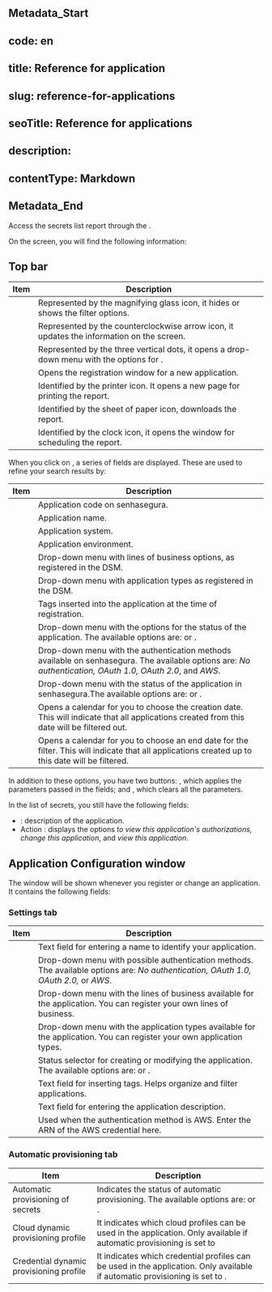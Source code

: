## Metadata_Start 
## code: en
## title: Reference for application 
## slug: reference-for-applications 
## seoTitle: Reference for applications 
## description:  
## contentType: Markdown 
## Metadata_End
Access the secrets list report through the .

On the  screen, you will find the following information:

## Top bar

| Item                   | Description                                                                                          |
| ---------------------- | ---------------------------------------------------------------------------------------------------- |
|  | Represented by the magnifying glass icon, it hides or shows the filter options.                      |
|        | Represented by the counterclockwise arrow icon, it updates the information on the screen.            |
|  | Represented by the three vertical dots, it opens a drop-down menu with the options for . |
|           | Opens the registration window for a new application.                                                          |
|       | Identified by the printer icon. It opens a new page for printing the report.                         |
|         | Identified by the sheet of paper icon, downloads the report.                                         |
|    | Identified by the clock icon, it opens the window for scheduling the report.                          |

When you click on , a series of fields are displayed. These are used to refine your search results by:

| Item                            | Description                                                                                                                                                  |
| ------------------------------- | ------------------------------------------------------------------------------------------------------------------------------------------------------------ |
|                     | Application code on senhasegura.                                                                                                                             |
|                   | Application name.                                                                                                                                            |
|                | Application system.                                                                                                                                          |
|           | Application environment.                                                                                                                                     |
|      | Drop-down menu with lines of business options, as registered in the DSM.                                                                                     |
|      | Drop-down menu with application types as registered in the DSM.                                                                                              |
|                   | Tags inserted into the application at the time of registration.                                                                                              |
|                | Drop-down menu with the options for the status of the application. The available options are:  or .                                  |
|  | Drop-down menu with the authentication methods available on senhasegura. The available options are: *No authentication, OAuth 1.0, OAuth 2.0*, and *AWS*. |
|                | Drop-down menu with the status of the application in senhasegura.The available options are:  or .                                             |
|             | Opens a calendar for you to choose the creation date. This will indicate that all applications created from this date will be filtered out.                  |
|                  | Opens a calendar for you to choose an end date for the filter. This will indicate that all applications created up to this date will be filtered.            |

In addition to these options, you have two buttons: , which applies the parameters passed in the fields; and , which clears all the parameters.

In the list of secrets, you still have the following fields:

* : description of the application.
* Action : displays the options *to view this application's authorizations, change this application*, and *view this application*.

## Application Configuration window

The  window will be shown whenever you register or change an application. It contains the following fields:

### Settings tab

| Item                            | Description                                                                                                                               |
| ------------------------------- | ----------------------------------------------------------------------------------------------------------------------------------------- |
|       | Text field for entering a name to identify your application.                                                                              |
|  | Drop-down menu with possible authentication methods. The available options are: *No authentication, OAuth 1.0, OAuth 2.0,* or *AWS*. |
|       | Drop-down menu with the lines of business available for the application. You can register your own lines of business.                     |
|       | Drop-down menu with the application types available for the application. You can register your own application types.                     |
|                | Status selector for creating or modifying the application. The available options are:  or .                       |
|                   | Text field for inserting tags. Helps organize and filter applications.                                                                    |
|            | Text field for entering the application description.                                                                                      |
|        | Used when the authentication method is AWS. Enter the ARN of the AWS credential here.                                                     |

### Automatic provisioning tab

| Item                                    | Description                                                                                                                            |
| --------------------------------------- | -------------------------------------------------------------------------------------------------------------------------------------- |
| Automatic provisioning of secrets       | Indicates the status of automatic provisioning. The available options are:  or .                       |
| Cloud dynamic  provisioning profile     | It indicates which cloud profiles can be used in the application. Only available if automatic provisioning is set to   |
| Credential dynamic provisioning profile | It indicates which credential profiles can be used in the application. Only available if automatic provisioning is set to . |